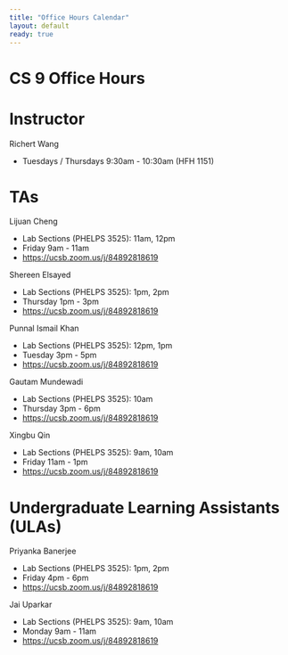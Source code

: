```yaml
---
title: "Office Hours Calendar"
layout: default
ready: true
---
```


<h1><strong>CS 9 Office Hours</strong></h1>

# Instructor
Richert Wang

* Tuesdays / Thursdays 9:30am - 10:30am (HFH 1151)

# TAs

Lijuan Cheng
* Lab Sections (PHELPS 3525): 11am, 12pm
* Friday 9am - 11am
* https://ucsb.zoom.us/j/84892818619

Shereen Elsayed
* Lab Sections (PHELPS 3525): 1pm, 2pm
* Thursday 1pm - 3pm
* https://ucsb.zoom.us/j/84892818619

Punnal Ismail Khan
* Lab Sections (PHELPS 3525): 12pm, 1pm
* Tuesday 3pm - 5pm
* https://ucsb.zoom.us/j/84892818619

Gautam Mundewadi
* Lab Sections (PHELPS 3525): 10am
* Thursday 3pm - 6pm
* https://ucsb.zoom.us/j/84892818619

Xingbu Qin
* Lab Sections (PHELPS 3525): 9am, 10am
* Friday 11am - 1pm
* https://ucsb.zoom.us/j/84892818619

# Undergraduate Learning Assistants (ULAs)

Priyanka Banerjee
* Lab Sections (PHELPS 3525): 1pm, 2pm
* Friday 4pm - 6pm
* https://ucsb.zoom.us/j/84892818619

Jai Uparkar
* Lab Sections (PHELPS 3525): 9am, 10am
* Monday 9am - 11am
* https://ucsb.zoom.us/j/84892818619